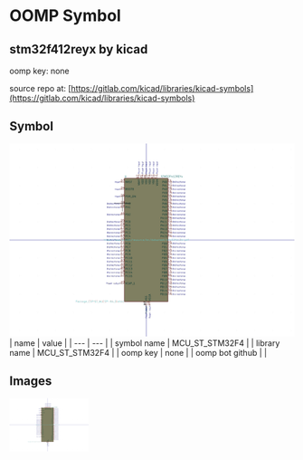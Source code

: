 # OOMP Symbol  
## stm32f412reyx  by kicad  
  
oomp key: none  
  
source repo at: [https://gitlab.com/kicad/libraries/kicad-symbols](https://gitlab.com/kicad/libraries/kicad-symbols)  
## Symbol  
  
[![working.png](working_600.png)](working.png)  
| name | value | 
| --- | --- | 
| symbol name | MCU_ST_STM32F4 | 
| library name | MCU_ST_STM32F4 | 
| oomp key | none | 
| oomp bot github |  | 
## Images  
  
[![working.png](working_140.png)](working.png)  
